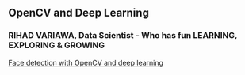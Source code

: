 ## OpenCV and Deep Learning

### RIHAD VARIAWA, Data Scientist - Who has fun LEARNING, EXPLORING & GROWING

[Face detection with OpenCV and deep learning](https://www.pyimagesearch.com/2018/02/26/face-detection-with-opencv-and-deep-learning/)
